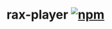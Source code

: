 # rax-player [![npm](https://img.shields.io/npm/v/rax-player.svg)](https://www.npmjs.com/package/rax-player)
